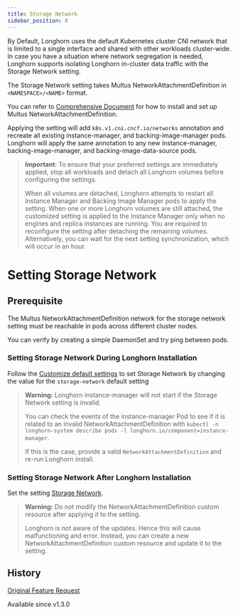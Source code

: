 ```yaml
---
title: Storage Network
sidebar_position: 8
---
```


<head>
  <link rel="canonical" href="https://main--longhornio-docusaurus.netlify.app/advanced-resources/deploy/storage-network"/>
</head>

By Default, Longhorn uses the default Kubernetes cluster CNI network that is limited to a single interface and shared with other workloads cluster-wide. In case you have a situation where network segregation is needed, Longhorn supports isolating Longhorn in-cluster data traffic with the Storage Network setting.

The Storage Network setting takes Multus NetworkAttachmentDefinition in `<NAMESPACE>/<NAME>` format.

You can refer to [Comprehensive Document](https://github.com/k8snetworkplumbingwg/multus-cni#comprehensive-documentation) for how to install and set up Multus NetworkAttachmentDefinition.

Applying the setting will add `k8s.v1.cni.cncf.io/networks` annotation and recreate all existing instance-manager, and backing-image-manager pods.
Longhorn will apply the same annotation to any new instance-manager, backing-image-manager, and backing-image-data-source pods.

> **Important**: To ensure that your preferred settings are immediately applied, stop all workloads and detach all Longhorn volumes before configuring the settings.
>
> When all volumes are detached, Longhorn attempts to restart all Instance Manager and Backing Image Manager pods to apply the setting.
> When one or more Longhorn volumes are still attached, the customized setting is applied to the Instance Manager only when no engines and replica instances are running. You are required to reconfigure the setting after detaching the remaining volumes. Alternatively, you can wait for the next setting synchronization, which will occur in an hour.

# Setting Storage Network

## Prerequisite

The Multus NetworkAttachmentDefinition network for the storage network setting must be reachable in pods across different cluster nodes.

You can verify by creating a simple DaemonSet and try ping between pods.

### Setting Storage Network During Longhorn Installation
Follow the [Customize default settings](./customizing-default-settings/) to set Storage Network by changing the value for the `storage-network` default setting

> **Warning:** Longhorn instance-manager will not start if the Storage Network setting is invalid.
>
> You can check the events of the instance-manager Pod to see if it is related to an invalid NetworkAttachmentDefinition with `kubectl -n longhorn-system describe pods -l longhorn.io/component=instance-manager`.
>
> If this is the case, provide a valid `NetworkAttachmentDefinition` and re-run Longhorn install.

### Setting Storage Network After Longhorn Installation

Set the setting [Storage Network](../../references/settings#storage-network).

> **Warning:** Do not modify the NetworkAttachmentDefinition custom resource after applying it to the setting.
>
> Longhorn is not aware of the updates. Hence this will cause malfunctioning and error. Instead, you can create a new NetworkAttachmentDefinition custom resource and update it to the setting.

## History
[Original Feature Request](https://github.com/longhorn/longhorn/issues/2285)

Available since v1.3.0
